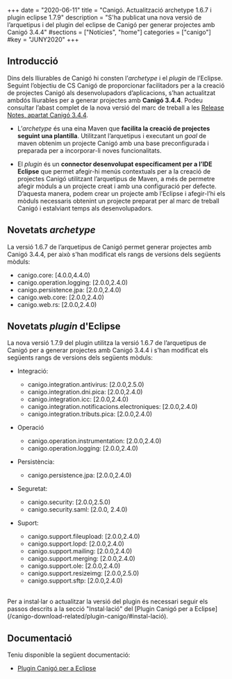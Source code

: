 +++
date        = "2020-06-11"
title       = "Canigó. Actualització archetype 1.6.7 i plugin eclipse 1.7.9"
description = "S'ha publicat una nova versió de l’arquetipus i del plugin del eclipse de Canigó per generar projectes amb Canigó 3.4.4"
#sections    = ["Notícies", "home"]
categories  = ["canigo"]
#key         = "JUNY2020"
+++

## Introducció

Dins dels lliurables de Canigó hi consten l’*archetype* i el *plugin* de l’Eclipse.
Seguint l’objectiu de CS Canigó de proporcionar facilitadors per a la creació de projectes Canigó als desenvolupadors d’aplicacions, s’han actualitzat ambdós lliurables per a
generar projectes amb **Canigó 3.4.4**. Podeu consultar l’abast complet de la nova versió del marc de treball a les [Release Notes, apartat Canigó 3.4.4](/canigo-download-related/release-notes-canigo-34).

* L’*archetype* és una eina Maven que **facilita la creació de projectes seguint una plantilla**. Utilitzant l’arquetipus i executant un *goal* de maven obtenim un projecte Canigó amb una
base preconfigurada i preparada per a incorporar-li noves funcionalitats.

* El *plugin* és un **connector desenvolupat específicament per a l’IDE Eclipse** que permet afegir-hi menús contextuals per a la creació de projectes Canigó utilitzant
l’arquetipus de Maven, a més de permetre afegir mòduls a un projecte creat i amb una configuració per defecte. D’aquesta manera, podem crear un projecte amb l’Eclipse i
afegir-l’hi els mòduls necessaris obtenint un projecte preparat per al marc de treball Canigó i estalviant temps als desenvolupadors.


## Novetats *archetype*

La versió 1.6.7 de l’arquetipus de Canigó permet generar projectes amb Canigó 3.4.4, per això s'han modificat els rangs de versions dels següents mòduls:

- canigo.core: [4.0.0,4.4.0)
- canigo.operation.logging: [2.0.0,2.4.0)
- canigo.persistence.jpa: [2.0.0,2.4.0)
- canigo.web.core: [2.0.0,2.4.0)
- canigo.web.rs: [2.0.0,2.4.0)

## Novetats *plugin* d'Eclipse

La nova versió 1.7.9 del plugin utilitza la versió 1.6.7 de l’arquetipus de Canigó per a generar projectes amb Canigó 3.4.4 i s'han modificat els següents rangs de versions dels següents mòduls:

- Integració:
  - canigo.integration.antivirus: [2.0.0,2.5.0)
  - canigo.integration.dni.pica: [2.0.0,2.4.0)
  - canigo.integration.icc: [2.0.0,2.4.0)
  - canigo.integration.notificacions.electroniques: [2.0.0,2.4.0)
  - canigo.integration.tributs.pica: [2.0.0,2.4.0)
 
- Operació
  - canigo.operation.instrumentation: [2.0.0,2.4.0)
  - canigo.operation.logging: [2.0.0,2.4.0)
 
- Persistència:
  - canigo.persistence.jpa: [2.0.0,2.4.0)
 
- Seguretat:
  - canigo.security: [2.0.0,2.5.0)
  - canigo.security.saml: [2.0.0, 2.4.0)
 
- Suport:
  - canigo.support.fileupload: [2.0.0,2.4.0)
  - canigo.support.lopd: [2.0.0,2.4.0)
  - canigo.support.mailing: [2.0.0,2.4.0)
  - canigo.support.merging: [2.0.0,2.4.0)
  - canigo.support.ole: [2.0.0,2.4.0)
  - canigo.support.resizeimg: [2.0.0,2.5.0)
  - canigo.support.sftp: [2.0.0,2.4.0)

<br/>
Per a instal·lar o actualitzar la versió del plugin és necessari seguir els passos descrits a la secció "Instal·lació" del [Plugin Canigó per a Eclipse](/canigo-download-related/plugin-canigo/#instal-lació).

## Documentació

Teniu disponible la següent documentació:

* [Plugin Canigó per a Eclipse](/canigo-download-related/plugin-canigo/)
